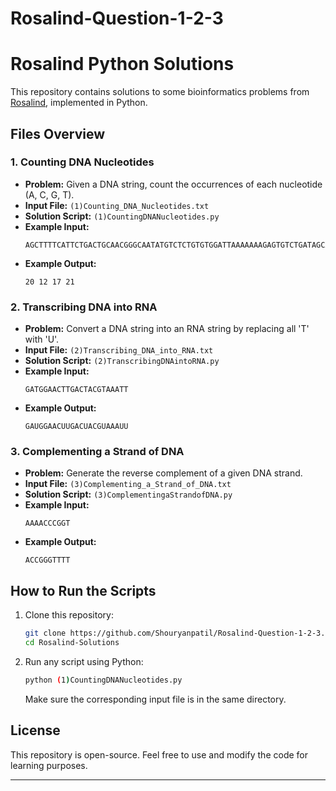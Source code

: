 # Rosalind-Question-1-2-3

# Rosalind Python Solutions

This repository contains solutions to some bioinformatics problems from [Rosalind](http://rosalind.info/), implemented in Python.

## Files Overview

### 1. Counting DNA Nucleotides

- **Problem:** Given a DNA string, count the occurrences of each nucleotide (A, C, G, T).
- **Input File:** `(1)Counting_DNA_Nucleotides.txt`
- **Solution Script:** `(1)CountingDNANucleotides.py`
- **Example Input:**
  ```
  AGCTTTTCATTCTGACTGCAACGGGCAATATGTCTCTGTGTGGATTAAAAAAAGAGTGTCTGATAGCAGC
  ```
- **Example Output:**
  ```
  20 12 17 21
  ```

### 2. Transcribing DNA into RNA

- **Problem:** Convert a DNA string into an RNA string by replacing all 'T' with 'U'.
- **Input File:** `(2)Transcribing_DNA_into_RNA.txt`
- **Solution Script:** `(2)TranscribingDNAintoRNA.py`
- **Example Input:**
  ```
  GATGGAACTTGACTACGTAAATT
  ```
- **Example Output:**
  ```
  GAUGGAACUUGACUACGUAAAUU
  ```

### 3. Complementing a Strand of DNA

- **Problem:** Generate the reverse complement of a given DNA strand.
- **Input File:** `(3)Complementing_a_Strand_of_DNA.txt`
- **Solution Script:** `(3)ComplementingaStrandofDNA.py`
- **Example Input:**
  ```
  AAAACCCGGT
  ```
- **Example Output:**
  ```
  ACCGGGTTTT
  ```

## How to Run the Scripts

1. Clone this repository:
   ```bash
   git clone https://github.com/Shouryanpatil/Rosalind-Question-1-2-3.git
   cd Rosalind-Solutions
   ```
2. Run any script using Python:
   ```bash
   python (1)CountingDNANucleotides.py
   ```
   Make sure the corresponding input file is in the same directory.

## License

This repository is open-source. Feel free to use and modify the code for learning purposes.

---
